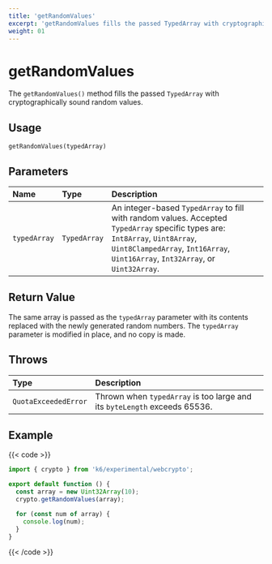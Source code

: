 ```yaml
---
title: 'getRandomValues'
excerpt: 'getRandomValues fills the passed TypedArray with cryptographically sound random values.'
weight: 01
---
```


# getRandomValues

The `getRandomValues()` method fills the passed `TypedArray` with cryptographically sound random values.

## Usage

```
getRandomValues(typedArray)
```

## Parameters

| Name         | Type         | Description                                                                                                                                                                                                      |
| :----------- | :----------- | :--------------------------------------------------------------------------------------------------------------------------------------------------------------------------------------------------------------- |
| `typedArray` | `TypedArray` | An integer-based `TypedArray` to fill with random values. Accepted `TypedArray` specific types are: `Int8Array`, `Uint8Array`, `Uint8ClampedArray`, `Int16Array`, `Uint16Array`, `Int32Array`, or `Uint32Array`. |

## Return Value

The same array is passed as the `typedArray` parameter with its contents replaced with the newly generated random numbers. The `typedArray` parameter is modified in place, and no copy is made.

## Throws

| Type                 | Description                                                               |
| :------------------- | :------------------------------------------------------------------------ |
| `QuotaExceededError` | Thrown when `typedArray` is too large and its `byteLength` exceeds 65536. |

## Example

{{< code >}}

```javascript
import { crypto } from 'k6/experimental/webcrypto';

export default function () {
  const array = new Uint32Array(10);
  crypto.getRandomValues(array);

  for (const num of array) {
    console.log(num);
  }
}
```

{{< /code >}}
